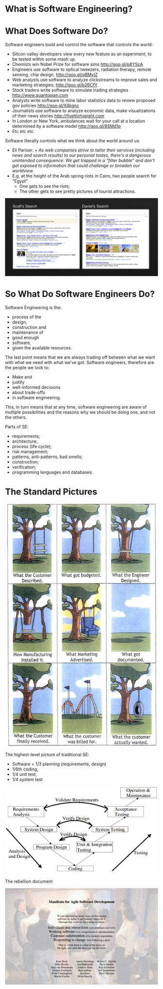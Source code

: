 # What is Software Engineering?


# What Does Software Do?

Software engineers build and control the software that
controls the world:

+ Silicon valley developers view every new feature
  as an experiment, to be tested within some mash
  up.
+ Chemists win Nobel Prize for software sims
  http://goo.gl/p8YScA
+ Engineers use software to optical tweezers, radiation therapy, remote sensing,  chip design,  http://goo.gl/qBMyIZ  
+ Web analysts use software to analyze clickstreams
  to improve sales and marketing strategies;
  http://goo.gl/b26CfY
+ Stock traders write software to simulate trading
  strategies http://www.quantopian.com
+ Analysts write software to mine labor statistics
  data to review proposed gov policies
  http://goo.gl/X4kgnc
+ Journalists use software to analyze economic data,
  make visualizations of their news stories
  http://fivethirtyeight.com
+ In London or New York, ambulances wait for your
  call at a location determined by a software model
  http://goo.gl/8SMd1p
+ Etc etc etc  

Software literally controls what we think about the
world around us:

+ Eli Pariser:
      + <em>As web companies strive to tailor their
        services (including news and search results)
        to our personal tastes, there's a dangerous
        unintended consequence: We get trapped in a
        "filter bubble" and don't get exposed to
        information that could challenge or broaden
        our worldview.</em>
+ E.g. at the height of the Arab spring riots in Cairo,
  two people search for "Egypt"
     + One gets to see the riots;
     + The other gets to see pretty pictures of tourist attractions.

<center><img width=750 src="/_img/search2.png"></center>



# So What Do Software Engineers Do?

Software Engineering is the:

+ process of the
+ design,
+ construction and
+ maintenance of
+ good enough
+ software,
+ given the available resources.

The last point means that we are always trading off
between what we want with what we need with what
we've got. Software engineers, therefore are the
people we look to:

+ Make and
+ justify
+ well-informed decisions
+ about trade-offs
+ in software engineering.

This, in turn means that at any time, software
engineering are aware of multiple possibilities and
the reasons why we should be doing one, and not the
others.

Parts of SE:

- requirements;
- architecture;
- process (life cycle);
- risk management;
- patterns, anti-patterns, bad smells;
- construction;
- verification;
- programming languages and databases.

# The Standard Pictures

<img align=center src="/_img/tires.jpg">


The highest-level picture of traditional SE:

+ Software = 1/3 planning (requirements, design)
+ 1/6th coding,
+ 1/4 unit test,
+ 1/4 system test

<img align=center width=600 src="/_img/vmodel.png">

The rebellion document

<a href="http://agilemanifesto.org/"><img
   width=650
   align=center
   src="/_img/agilemanifesto.png"></a>
